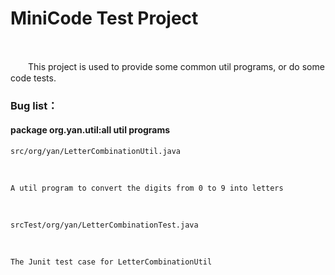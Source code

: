 # MiniCode Test Project

<br/>

　　This project is used to provide some common util programs, or do some code tests.

### Bug list：

#### package org.yan.util:all util programs
    src/org/yan/LetterCombinationUtil.java

<br/>

    A util program to convert the digits from 0 to 9 into letters

<br/>

    srcTest/org/yan/LetterCombinationTest.java

<br/>

    The Junit test case for LetterCombinationUtil
